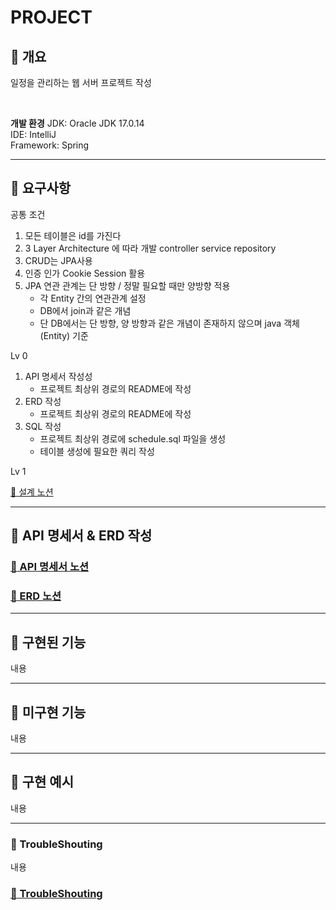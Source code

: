 <!-- 프로젝트 이름 -->
PROJECT
===
:large_blue_diamond: 개요
---
<!-- 프로젝트의 목표가 무엇인가 -->

일정을 관리하는 웹 서버 프로젝트 작성

<!-- 무엇을 구현하였는가 --><br>

**개발 환경**
JDK: Oracle JDK 17.0.14
<br>
IDE: IntelliJ
<br>
Framework: Spring

- - -
## :large_blue_diamond: 요구사항
공통 조건
1. 모든 테이블은 id를 가진다
2. 3 Layer Architecture 에 따라 개발 controller service repository
3. CRUD는 JPA사용
4. 인증 인가 Cookie Session 활용
5. JPA 연관 관계는 단 방향 / 정말 필요할 때만 양방향 적용
    - 각 Entity 간의 연관관계 설정
    - DB에서 join과 같은 개념
    - 단 DB에서는 단 방향, 양 방향과 같은 개념이 존재하지 않으며 java 객체 (Entity) 기준

Lv 0
1. API 명세서 작성성
   - 프로젝트 최상위 경로의 README에 작성
2. ERD 작성
    - 프로젝트 최상위 경로의 README에 작성
3. SQL 작성
    - 프로젝트 최상위 경로에 schedule.sql 파일을 생성
    - 테이블 생성에 필요한 쿼리 작성

Lv 1


[:memo: 설계 노션](https://hushed-ox-d32.notion.site/1c329343d9788026b4b1eecf482b1ed5?pvs=4)



- - -
## :large_blue_diamond: API 명세서 & ERD 작성
### [:memo: API 명세서 노션](https://hushed-ox-d32.notion.site/API-1c329343d97880eca646ccb052c40a70?pvs=4)

### [:memo: ERD 노션](https://hushed-ox-d32.notion.site/ERD-1c329343d978804a9e68c39ab56c4a7c?pvs=4)

- - -
## :large_blue_diamond: 구현된 기능
내용

- - -
## :large_blue_diamond: 미구현 기능
내용

- - -
## :large_blue_diamond: 구현 예시
내용

- - -
### :large_blue_diamond: TroubleShouting
내용
### [:memo: TroubleShouting](링크)
